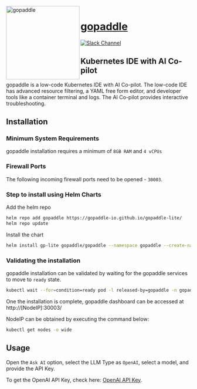 <img alt="gopaddle" src="https://gopaddle-marketing.s3.ap-southeast-2.amazonaws.com/gopaddle.png?s=200&v=4" width="200" align="left">

# [gopaddle](https://gopaddle.io/)
[![Slack Channel](https://img.shields.io/badge/Slack-Join-purple)](https://gopaddleio.slack.com/join/shared_invite/zt-1l73p8wfo-vYk1XcbLAZMo9wcV_AChvg#/shared-invite/email/expanded-email-form)

## Kubernetes IDE with AI Co-pilot
gopaddle is a low-code Kubernetes IDE with AI Co-pilot. The low-code IDE has advanced resource filtering, a YAML free form editor, and developer tools like a container terminal and logs. The AI Co-pilot provides interactive troubleshooting.

## Installation 

### Minimum System Requirements
gopaddle installation requires a minimum of `8GB RAM` and `4 vCPUs`

### Firewall Ports
The following incoming firewall ports need to be opened - `30003`.

### Step to install using Helm Charts

Add the helm repo

```sh
helm repo add gopaddle https://gopaddle-io.github.io/gopaddle-lite/
helm repo update
```
Install the chart

```sh
helm install gp-lite gopaddle/gopaddle --namespace gopaddle --create-namespace
```

### Validating the installation
gopaddle installation can be validated by waiting for the gopaddle services to move to `ready` state.

```sh
kubectl wait --for=condition=ready pod -l released-by=gopaddle -n gopaddle
```

One the installation is complete, gopaddle dashboard can be accessed at http://[NodeIP]:30003/

NodeIP can be obtained by executing the command below:

```sh
kubectl get nodes -o wide
```

## Usage

Open the `Ask AI` option, select the LLM Type as `OpenAI`, select a model, and provide the API Key.  

To get the OpenAI API Key, check here: [OpenAI API Key](https://platform.openai.com/api-keys). 



